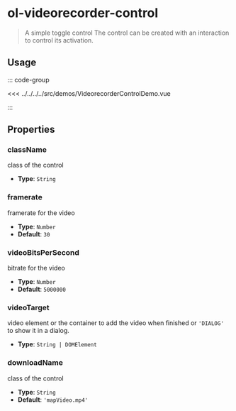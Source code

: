 # ol-videorecorder-control

> A simple toggle control The control can be created with an interaction to control its activation.

<script setup>
import VideorecorderControlDemo from "@demos/VideorecorderControlDemo.vue"
</script>
<ClientOnly>
<VideorecorderControlDemo />
</ClientOnly>

## Usage

::: code-group

<<< ../../../../src/demos/VideorecorderControlDemo.vue

:::

## Properties

### className

class of the control

- **Type**: `String`

### framerate

framerate for the video

- **Type**: `Number`
- **Default**: `30`

### videoBitsPerSecond

bitrate for the video

- **Type**: `Number`
- **Default**: `5000000`

### videoTarget

video element or the container to add the video when finished or `'DIALOG'` to show it in a dialog.

- **Type**: `String | DOMElement`

### downloadName

class of the control

- **Type**: `String`
- **Default**: `'mapVideo.mp4'`
